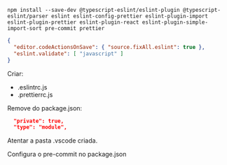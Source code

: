 ```console
npm install --save-dev @typescript-eslint/eslint-plugin @typescript-eslint/parser eslint eslint-config-prettier eslint-plugin-import eslint-plugin-prettier eslint-plugin-react eslint-plugin-simple-import-sort pre-commit prettier
```

```json
{ 
  "editor.codeActionsOnSave": { "source.fixAll.eslint": true },
  "eslint.validate": [ "javascript" ]
}
```

Criar:
  - .eslintrc.js
  - .prettierrc.js

Remove do package.json:
```json
  "private": true,
  "type": "module",
```

Atentar a pasta .vscode criada.

Configura o pre-commit no package.json